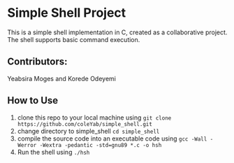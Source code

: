 # Simple Shell Project

This is a simple shell implementation in C, created as a collaborative project. The shell supports basic command execution.

## Contributors:
  Yeabsira Moges and Korede Odeyemi

## How to Use 

1. clone this repo to your local machine using `git clone https://github.com/coleYab/simple_shell.git`
2. change directory to simple_shell `cd simple_shell`
3. compile the source code into an executable code using `gcc -Wall -Werror -Wextra -pedantic -std=gnu89 *.c -o hsh`
4. Run the shell using `./hsh`
